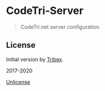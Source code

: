 # CodeTri-Server

> CodeTri.net server configuration

## License

Initial version by [Tribex](https://github.com/Tribex).

2017-2020

[Unlicense](LICENSE)

